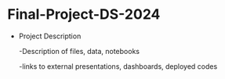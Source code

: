 # Final-Project-DS-2024

- Project Description

  -Description of files, data, notebooks

  -links to external presentations, dashboards, deployed codes
